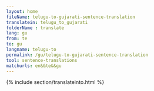 ```yaml
---
layout: home
fileName: telugu-to-gujarati-sentence-translation
translatein: telugu_to_gujarati
folderName : translate
lang: gu
from: te
to: gu
langname: telugu-to
permalink: /gu/telugu-to-gujarati-sentence-translation
tool: sentence-translations
matchurls: en&&te&&gu
---
```

{% include section/translateinto.html %}
